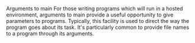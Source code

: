 Arguments to main
For those writing programs which will run in a hosted environment, arguments to main provide a useful opportunity to give parameters to programs. Typically, this facility is used to direct the way the program goes about its task. It's particularly common to provide file names to a program through its arguments.
